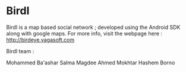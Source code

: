 BirdI
=====

BirdI is a map based social network ; developed using the Android SDK along with google maps.
For more info,  visit the webpage here : http://birdeye.yagasoft.com 

BirdI team : 

Mohammed Ba'ashar
Salma Magdee
Ahmed Mokhtar
Hashem Borno 
